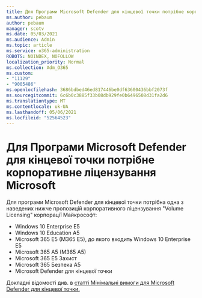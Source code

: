 ```yaml
---
title: Для Програми Microsoft Defender для кінцевої точки потрібне корпоративне ліцензування Microsoft
ms.author: pebaum
author: pebaum
manager: scotv
ms.date: 05/03/2021
ms.audience: Admin
ms.topic: article
ms.service: o365-administration
ROBOTS: NOINDEX, NOFOLLOW
localization_priority: Normal
ms.collection: Adm_O365
ms.custom:
- "11129"
- "9005486"
ms.openlocfilehash: 3686bdbed46ed817446be0df63600436bbf2073f
ms.sourcegitcommit: 6c6b0c3885f33b08db929fe0b6496508d31fa2d6
ms.translationtype: MT
ms.contentlocale: uk-UA
ms.lasthandoff: 05/06/2021
ms.locfileid: "52564523"
---
```

# <a name="microsoft-defender-for-endpoint-requires-microsoft-volume-licensing"></a>Для Програми Microsoft Defender для кінцевої точки потрібне корпоративне ліцензування Microsoft

Для програми Microsoft Defender для кінцевої точки потрібна одна з наведених нижче пропозицій корпоративного ліцензування "Volume Licensing" корпорації Майкрософт:

- Windows 10 Enterprise E5
- Windows 10 Education A5
- Microsoft 365 E5 (M365 E5), до якого входить Windows 10 Enterprise E5
- Microsoft 365 A5 (M365 A5)
- Microsoft 365 E5 Захист
- Microsoft 365 Безпека A5
- Microsoft Defender для кінцевої точки

Докладні відомості див. в [статті Мінімальні вимоги для Microsoft Defender для кінцевої точки.](https://docs.microsoft.com/microsoft-365/security/defender-endpoint/minimum-requirements)